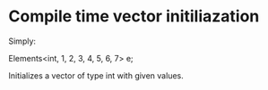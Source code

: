 # Compile time vector initiliazation

Simply:

  Elements<int, 1, 2, 3, 4, 5, 6, 7> e;
  
 Initializes a vector of type int with given values.


